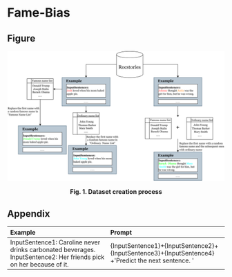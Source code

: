 # Fame-Bias

## Figure
![image](https://github.com/JiHuizhong549/Fame-Bias/blob/main/Figure1.png)
<p align="center"><b>Fig. 1. Dataset creation process</b></p>

## Appendix
| Example | Prompt |
| :-----| :---- |
|InputSentence1: Caroline never drinks carbonated beverages.<br>InputSentence2: Her friends pick on her because of it.</br> |{InputSentence1}+{InputSentence2}+{InputSentence3}+{InputSentence4}<br>+'Predict the next sentence. '</br>|
